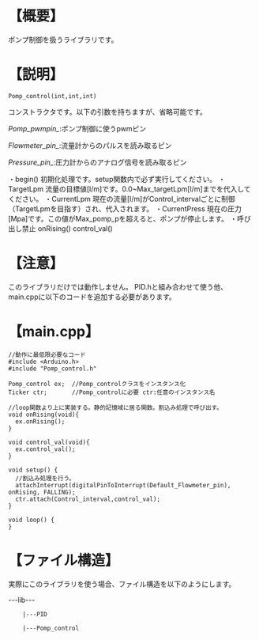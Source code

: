 # 【概要】
ポンプ制御を扱うライブラリです。

# 【説明】
```
Pomp_control(int,int,int)
```
コンストラクタです。以下の引数を持ちますが、省略可能です。

*Pomp_pwmpin_*:ポンプ制御に使うpwmピン

*Flowmeter_pin_*:流量計からのパルスを読み取るピン

*Pressure_pin_*:圧力計からのアナログ信号を読み取るピン

・begin()
初期化処理です。setup関数内で必ず実行してください。
・TargetLpm
流量の目標値[l/m]です。0.0~Max_targetLpm[l/m]までを代入してください。
・CurrentLpm
現在の流量[l/m]がControl_intervalごとに制御（TargetLpmを目指す）され、代入されます。
・CurrentPress
現在の圧力[Mpa]です。この値がMax_pomp_pを超えると、ポンプが停止します。
・呼び出し禁止
onRising()
control_val()

# 【注意】
このライブラリだけでは動作しません。
PID.hと組み合わせて使う他、main.cppに以下のコードを追加する必要があります。

# 【main.cpp】
```
//動作に最低限必要なコード
#include <Arduino.h>
#include "Pomp_control.h"

Pomp_control ex;  //Pomp_controlクラスをインスタンス化
Ticker ctr;       //Pomp_controlに必要 ctr:任意のインスタンス名

//loop関数より上に実装する。静的記憶域に居る関数。割込み処理で呼び出す。
void onRising(void){
  ex.onRising();
}

void control_val(void){
  ex.control_val();
}

void setup() {
  //割込み処理を行う。
  attachInterrupt(digitalPinToInterrupt(Default_Flowmeter_pin), onRising, FALLING);
  ctr.attach(Control_interval,control_val);
}

void loop() {
}
```

# 【ファイル構造】
実際にこのライブラリを使う場合、ファイル構造を以下のようにします。

---lib---

        |---PID

        |---Pomp_control